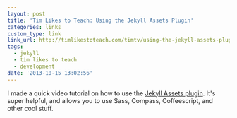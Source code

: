```yaml
---
layout: post
title: 'Tim Likes to Teach: Using the Jekyll Assets Plugin'
categories: links
custom_type: link
link_url: http://timlikestoteach.com/timtv/using-the-jekyll-assets-plugin/
tags:
  - jekyll
  - tim likes to teach
  - development
date: '2013-10-15 13:02:56'
---
```

I made a quick video tutorial on how to use the [Jekyll Assets plugin](https://github.com/ixti/jekyll-assets). It's super helpful, and allows you to use Sass, Compass, Coffeescript, and other cool stuff.
